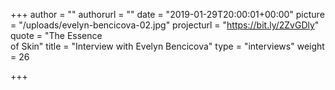 +++
author = ""
authorurl = ""
date = "2019-01-29T20:00:01+00:00"
picture = "/uploads/evelyn-bencicova-02.jpg"
projecturl = "https://bit.ly/2ZvGDly"
quote = "The Essence <br/> of Skin"
title = "Interview with Evelyn Bencicova"
type = "interviews"
weight = 26

+++
